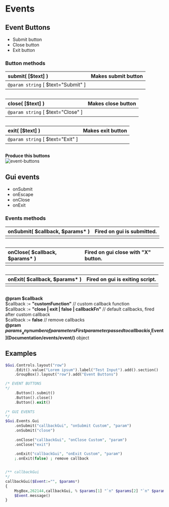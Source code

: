 # Events  
## Event Buttons  
* Submit button  
* Close button  
* Exit button  
### Button methods  
| __submit__( [$text] )    |Makes submit button    |  
|:---    |:---    |  
|`@param string` [ $text="Submit" ]    |    |  
##  
| __close__( [$text] )    |Makes close button    |  
|:---    |:---    |  
|`@param string` [ $text="Close" ]    |    |  
##  
| __exit__( [$text] )    |Makes exit button    |  
|:---    |:---    |  
|`@param string` [ $text="Exit" ]    |    |  
##  

__Produce this buttons__  
![event-buttons](https://github.com/vilbur/ahk-vilgui/blob/master/Documentation/events/gui/event-buttons.jpeg?raw=true "Event buttons")  
## Gui events  
* onSubmit  
* onEscape  
* onClose  
* onExit  
### Events methods  

| __onSubmit__( $callback, $params* )    |Fired on gui is submitted.    |  
|:---    |:---    |  
|    |    |  
##  
| __onClose__( $callback, $params* )    |Fired on gui close with "X" button.    |  
|:---    |:---    |  
|    |    |  
##  
| __onExit__( $callback, $params* )    |Fired on gui is exiting script.    |  
|:---    |:---    |  
|    |    |  
##  
__@pram $callback__  
$callback := __"customFunction"__ // custom callback function  
$callback := __"close __\|__ exit __\|__ false __\|__ callbackFn"__ // default callbacks, fired after custom callback  
$callback := __false__ // remove callbacks  
__@pram $params__  
Any number of parameters  
First parameter passed to callback is __[$Event](Documentation/events/event/)__ object  

## Examples  
``` php
$Gui.Controls.layout("row")    .Edit().value("Lorem ipsum").label("Test Input").add().section()    .GroupBox().layout("row").add("Event Buttons")/* EVENT BUTTONS*/    .Button().submit()    .Button().close()    .Button().exit()                /* GUI EVENTS*/$Gui.Events.Gui    .onSubmit("callbackGui", "onSubmit Custom", "param")     .onSubmit("close")        .onClose("callbackGui", "onClose Custom", "param")        .onClose("exit")        .onExit("callbackGui", "onExit Custom", "param")        ;.onExit(false) ; remove callback/** callbackGui*/callbackGui($Event:="", $params*){    MsgBox,262144,callbackGui, % $params[1] "`n" $params[2] "`n" $params[3],5    $Event.message()}
```  